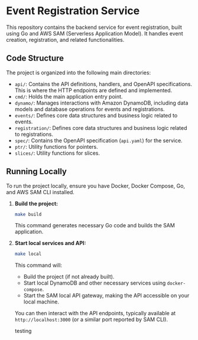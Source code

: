 # Event Registration Service

This repository contains the backend service for event registration, built using Go and AWS SAM (Serverless Application Model). It handles event creation, registration, and related functionalities.

## Code Structure

The project is organized into the following main directories:

-   `api/`: Contains the API definitions, handlers, and OpenAPI specifications. This is where the HTTP endpoints are defined and implemented.
-   `cmd/`: Holds the main application entry point.
-   `dynamo/`: Manages interactions with Amazon DynamoDB, including data models and database operations for events and registrations.
-   `events/`: Defines core data structures and business logic related to events.
-   `registration/`: Defines core data structures and business logic related to registrations.
-   `spec/`: Contains the OpenAPI specification (`api.yaml`) for the service.
-   `ptr/`: Utility functions for pointers.
-   `slices/`: Utility functions for slices.

## Running Locally

To run the project locally, ensure you have Docker, Docker Compose, Go, and AWS SAM CLI installed.

1.  **Build the project:**
    ```bash
    make build
    ```
    This command generates necessary Go code and builds the SAM application.

2.  **Start local services and API:**
    ```bash
    make local
    ```
    This command will:
    -   Build the project (if not already built).
    -   Start local DynamoDB and other necessary services using `docker-compose`.
    -   Start the SAM local API gateway, making the API accessible on your local machine.

    You can then interact with the API endpoints, typically available at `http://localhost:3000` (or a similar port reported by SAM CLI).

    testing

